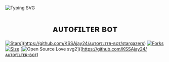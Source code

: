 ![Typing SVG](https://readme-typing-svg.herokuapp.com/?lines=ᴛʜɪs+ɪs+ᴀ+ᴀᴜᴛᴏғɪʟᴇʀ+ʙᴏᴛ!;ᴄʀᴇᴀᴛᴇᴅ+ʙʏ+ss+ʙᴏᴛs;ᴀ+ᴘᴏᴡᴇʀғᴜʟʟ+ᴛɢ+ᴀᴜᴛᴏғɪʟᴛᴇʀ+ʙᴏᴛ)</p>
<p align="center">

<h1 align="center">
  <b> ᴀᴜᴛᴏғɪʟᴛᴇʀ ʙᴏᴛ</b>
</h1>

[![Stars](https://img.shields.io/github/stars/MrMKN/PROFESSOR-BOT?style=flat-square&color=yellow)](https://github.com/KSSAjay24/ᴀᴜᴛᴏғɪʟᴛᴇʀ-ʙᴏᴛ?style=flat-square&color=yellow)](https://github.com/KSSAjay24/ᴀᴜᴛᴏғɪʟᴛᴇʀ-ʙᴏᴛ/stargazers)
[![Forks](https://img.shields.io/github/forks/KSSAjay24/ᴀᴜᴛᴏғɪʟᴛᴇʀ-ʙᴏᴛ??style=flat-square&color=orange)]((https://github.com/KSSAjay24)https://github.com/KSSAjay24/fork)
[![Size](https://img.shields.io/github/repo-size/KSSAjay24/ᴀᴜᴛᴏғɪʟᴛᴇʀ-ʙᴏᴛ?style=flat-square&color=green)](https://github.com/KSSAjay24/ᴀᴜᴛᴏғɪʟᴛᴇʀ-ʙᴏᴛ)
[![Open Source Love svg2](https://badges.frapsoft.com/os/v3/open-source.svg?v=103)]((https://github.com/KSSAjay24/ᴀᴜᴛᴏғɪʟᴛᴇʀ-ʙᴏᴛ) 
